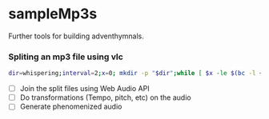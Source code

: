 # sampleMp3s

Further tools for building adventhymnals.

### Spliting an mp3 file using vlc
```bash
dir=whispering;interval=2;x=0; mkdir -p "$dir";while [ $x -le $(bc -l <<<"2*60 + 1") ]; do startTime=$x;let x+=interval;stopTime=$x;echo "$startTime"-$stopTime;let x++ ; cvlc Whispering\ HopeTukSDA\ Church\ ChoirLyrics\ Video.mp3 --sout "#duplicate{dst=std{access=file,mux=raw,dst=$dir/$startTime.mp3}" --start-time $startTime --stop-time $stopTime vlc://quit; done
```

- [ ] Join the split files using Web Audio API 
- [ ] Do transformations (Tempo, pitch, etc) on the audio
- [ ] Generate phenomenized audio
